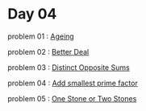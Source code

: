 # Day 04

problem 01 : [ Ageing ](https://www.codechef.com/problems/AGEING)

problem 02 : [ Better Deal ](https://www.codechef.com/problems/BETDEAL)

problem 03 : [ Distinct Opposite Sums ](https://www.codechef.com/problems/DISTOPPSUMS)

problem 04 : [ Add smallest prime factor ](https://www.codechef.com/problems/PRIMEFACT)

problem 05 : [ One Stone or Two Stones ](https://www.codechef.com/problems/ONEORTWO)

